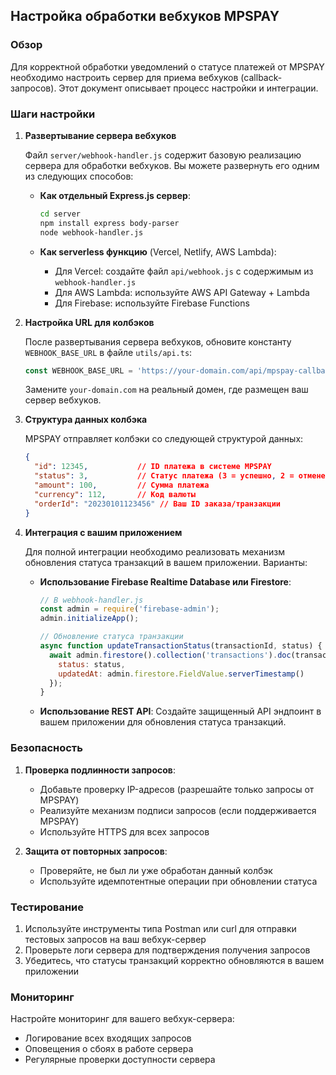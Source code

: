 ## Настройка обработки вебхуков MPSPAY

### Обзор
Для корректной обработки уведомлений о статусе платежей от MPSPAY необходимо настроить сервер для приема вебхуков (callback-запросов). Этот документ описывает процесс настройки и интеграции.

### Шаги настройки

1. **Развертывание сервера вебхуков**

   Файл `server/webhook-handler.js` содержит базовую реализацию сервера для обработки вебхуков. Вы можете развернуть его одним из следующих способов:

   - **Как отдельный Express.js сервер**:
     ```bash
     cd server
     npm install express body-parser
     node webhook-handler.js
     ```

   - **Как serverless функцию** (Vercel, Netlify, AWS Lambda):
     - Для Vercel: создайте файл `api/webhook.js` с содержимым из `webhook-handler.js`
     - Для AWS Lambda: используйте AWS API Gateway + Lambda
     - Для Firebase: используйте Firebase Functions

2. **Настройка URL для колбэков**

   После развертывания сервера вебхуков, обновите константу `WEBHOOK_BASE_URL` в файле `utils/api.ts`:

   ```typescript
   const WEBHOOK_BASE_URL = 'https://your-domain.com/api/mpspay-callback';
   ```

   Замените `your-domain.com` на реальный домен, где размещен ваш сервер вебхуков.

3. **Структура данных колбэка**

   MPSPAY отправляет колбэки со следующей структурой данных:

   ```json
   {
     "id": 12345,           // ID платежа в системе MPSPAY
     "status": 3,           // Статус платежа (3 = успешно, 2 = отменен, 1 = в обработке)
     "amount": 100,         // Сумма платежа
     "currency": 112,       // Код валюты
     "orderId": "20230101123456" // Ваш ID заказа/транзакции
   }
   ```

4. **Интеграция с вашим приложением**

   Для полной интеграции необходимо реализовать механизм обновления статуса транзакций в вашем приложении. Варианты:

   - **Использование Firebase Realtime Database или Firestore**:
     ```javascript
     // В webhook-handler.js
     const admin = require('firebase-admin');
     admin.initializeApp();
     
     // Обновление статуса транзакции
     async function updateTransactionStatus(transactionId, status) {
       await admin.firestore().collection('transactions').doc(transactionId).update({
         status: status,
         updatedAt: admin.firestore.FieldValue.serverTimestamp()
       });
     }
     ```

   - **Использование REST API**:
     Создайте защищенный API эндпоинт в вашем приложении для обновления статуса транзакций.

### Безопасность

1. **Проверка подлинности запросов**:
   - Добавьте проверку IP-адресов (разрешайте только запросы от MPSPAY)
   - Реализуйте механизм подписи запросов (если поддерживается MPSPAY)
   - Используйте HTTPS для всех запросов

2. **Защита от повторных запросов**:
   - Проверяйте, не был ли уже обработан данный колбэк
   - Используйте идемпотентные операции при обновлении статуса

### Тестирование

1. Используйте инструменты типа Postman или curl для отправки тестовых запросов на ваш вебхук-сервер
2. Проверьте логи сервера для подтверждения получения запросов
3. Убедитесь, что статусы транзакций корректно обновляются в вашем приложении

### Мониторинг

Настройте мониторинг для вашего вебхук-сервера:
- Логирование всех входящих запросов
- Оповещения о сбоях в работе сервера
- Регулярные проверки доступности сервера